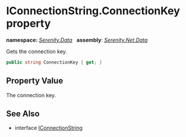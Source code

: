 # IConnectionString.ConnectionKey property
**namespace:** *[Serenity.Data](../../README.md#serenity.data-namespace)*   **assembly**: *[Serenity.Net.Data](../../README.md)*

Gets the connection key.

```csharp
public string ConnectionKey { get; }
```

## Property Value

The connection key.

## See Also

* interface [IConnectionString](../IConnectionString.md)